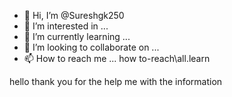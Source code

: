 - 👋 Hi, I’m @Sureshgk250
- 👀 I’m interested in ...
- 🌱 I’m currently learning ...
- 💞️ I’m looking to collaborate on ...
- 📫 How to reach me ...
how to-reach\\all.learn
<!---
Sureshgk250/Sureshgk250 is a ✨ special ✨ repository because its `README.md` (this file) appears on your GitHub profile.
You can click the Preview link to take a look at your changes.
--->
hello thank you for the help me with the information
